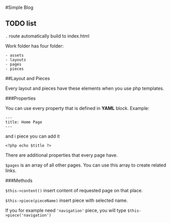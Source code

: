 #Simple Blog

## TODO list

`.` route automatically build to index.html

Work folder has four folder:
	
	- assets
	- layouts
	- pages
	- pieces

##Layout and Pieces

Every layout and pieces have these elements when you use php templates.

###Properties

You can use every property that is defined in **YAML** block. Example:
	
	---
	title: Home Page
	---

and i piece you can add it 

	<?php echo $title ?>

There are additional properties that every page have.

`$pages` is an array of all other pages. You can use this array to create related links.

###Methods

`$this->content()` insert content of requested page on that place.

`$this->piece(pieceName)` insert piece with selected name.

If you for example need `'navigation'` piece, you will type `$this->piece('navigation')`
